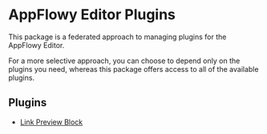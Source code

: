 # AppFlowy Editor Plugins

This package is a federated approach to managing plugins for the AppFlowy Editor.

For a more selective approach, you can choose to depend only on the plugins you need, whereas this package offers access to all of the available plugins.

## Plugins

- [Link Preview Block]()
